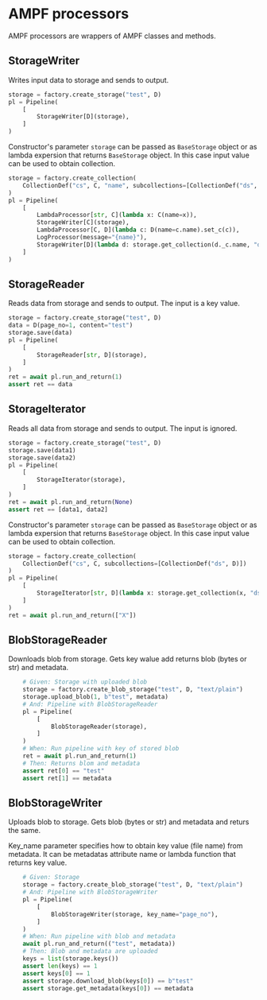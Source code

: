 # AMPF processors

AMPF processors are wrappers of AMPF classes and methods.

## StorageWriter

Writes input data to storage and sends to output.

```python
storage = factory.create_storage("test", D)
pl = Pipeline(
    [
        StorageWriter[D](storage),
    ]
)
```

Constructor's parameter `storage` can be passed as `BaseStorage` object
or as lambda expersion that returns `BaseStorage` object. In this case
input value can be used to obtain collection.

```python
storage = factory.create_collection(
    CollectionDef("cs", C, "name", subcollections=[CollectionDef("ds", D)])
)
pl = Pipeline(
    [
        LambdaProcessor[str, C](lambda x: C(name=x)),
        StorageWriter[C](storage),
        LambdaProcessor[C, D](lambda c: D(name=c.name).set_c(c)),
        LogProcessor(message="{name}"),
        StorageWriter[D](lambda d: storage.get_collection(d._c.name, "ds")),
    ]
)
```

## StorageReader

Reads data from storage and sends to output.
The input is a key value.

```python
storage = factory.create_storage("test", D)
data = D(page_no=1, content="test")
storage.save(data)
pl = Pipeline(
    [
        StorageReader[str, D](storage),
    ]
)
ret = await pl.run_and_return(1)
assert ret == data
```

## StorageIterator

Reads all data from storage and sends to output.
The input is ignored.

```python
storage = factory.create_storage("test", D)
storage.save(data1)
storage.save(data2)
pl = Pipeline(
    [
        StorageIterator(storage),
    ]
)
ret = await pl.run_and_return(None)
assert ret == [data1, data2]
```

Constructor's parameter `storage` can be passed as `BaseStorage` object
or as lambda expersion that returns `BaseStorage` object. In this case
input value can be used to obtain collection.

```python
storage = factory.create_collection(
    CollectionDef("cs", C, subcollections=[CollectionDef("ds", D)])
)
pl = Pipeline(
    [
        StorageIterator[str, D](lambda x: storage.get_collection(x, "ds")),
    ]
)
ret = await pl.run_and_return(["X"])
```

## BlobStorageReader

Downloads blob from storage. Gets key walue add returns blob (bytes or str) and metadata.

```python
    # Given: Storage with uploaded blob
    storage = factory.create_blob_storage("test", D, "text/plain")
    storage.upload_blob(1, b"test", metadata)
    # And: Pipeline with BlobStorageReader
    pl = Pipeline(
        [
            BlobStorageReader(storage),
        ]
    )
    # When: Run pipeline with key of stored blob
    ret = await pl.run_and_return(1)
    # Then: Returns blom and metadata
    assert ret[0] == "test"
    assert ret[1] == metadata
```

## BlobStorageWriter

Uploads blob to storage. Gets blob (bytes or str) and metadata and returs the same.

Key_name parameter specifies how to obtain key value (file name) from metadata.
It can be metadatas attribute name or lambda function that returns key value.

```python
    # Given: Storage
    storage = factory.create_blob_storage("test", D, "text/plain")
    # And: Pipeline with BlobStorageWriter 
    pl = Pipeline(
        [
            BlobStorageWriter(storage, key_name="page_no"),
        ]
    )
    # When: Run pipeline with blob and metadata
    await pl.run_and_return(("test", metadata))
    # Then: Blob and metadata are uploaded
    keys = list(storage.keys())
    assert len(keys) == 1
    assert keys[0] == 1
    assert storage.download_blob(keys[0]) == b"test"
    assert storage.get_metadata(keys[0]) == metadata
```
